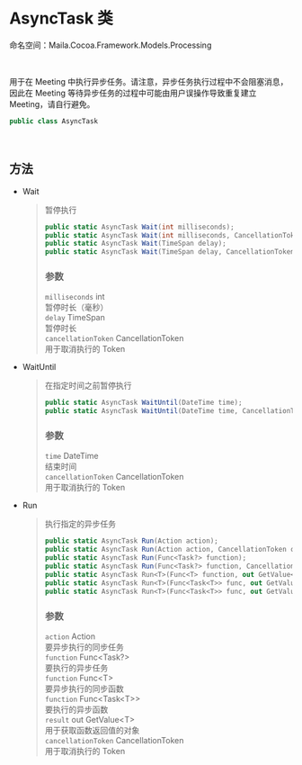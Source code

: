 # AsyncTask 类
命名空间：Maila.Cocoa.Framework.Models.Processing

<br>

用于在 Meeting 中执行异步任务。请注意，异步任务执行过程中不会阻塞消息，因此在 Meeting 等待异步任务的过程中可能由用户误操作导致重复建立 Meeting，请自行避免。
```C#
public class AsyncTask
```

<br>

## 方法
- Wait
    > 暂停执行
    > ```C#
    > public static AsyncTask Wait(int milliseconds);
    > public static AsyncTask Wait(int milliseconds, CancellationToken cancellationToken);
    > public static AsyncTask Wait(TimeSpan delay);
    > public static AsyncTask Wait(TimeSpan delay, CancellationToken cancellationToken);
    > ```
    >
    > ### 参数
    > `milliseconds` int  
    > 暂停时长（毫秒）  
    > `delay` TimeSpan  
    > 暂停时长  
    > `cancellationToken` CancellationToken  
    > 用于取消执行的 Token
- WaitUntil
    > 在指定时间之前暂停执行
    > ```C#
    > public static AsyncTask WaitUntil(DateTime time);
    > public static AsyncTask WaitUntil(DateTime time, CancellationToken cancellationToken);
    > ```
    >
    > ### 参数
    > `time` DateTime  
    > 结束时间  
    > `cancellationToken` CancellationToken  
    > 用于取消执行的 Token
- Run
    > 执行指定的异步任务
    > ```C#
    > public static AsyncTask Run(Action action);
    > public static AsyncTask Run(Action action, CancellationToken cancellationToken);
    > public static AsyncTask Run(Func<Task?> function);
    > public static AsyncTask Run(Func<Task?> function, CancellationToken cancellationToken);
    > public static AsyncTask Run<T>(Func<T> function, out GetValue<T> result);
    > public static AsyncTask Run<T>(Func<Task<T>> func, out GetValue<T> result);
    > public static AsyncTask Run<T>(Func<Task<T>> func, out GetValue<T> result, CancellationToken cancellationToken);
    > ```
    >
    > ### 参数
    > `action` Action  
    > 要异步执行的同步任务  
    > `function` Func\<Task?>  
    > 要执行的异步任务  
    > `function` Func\<T>  
    > 要异步执行的同步函数  
    > `function` Func\<Task\<T>>  
    > 要执行的异步函数  
    > `result` out GetValue\<T>  
    > 用于获取函数返回值的对象  
    > `cancellationToken` CancellationToken  
    > 用于取消执行的 Token